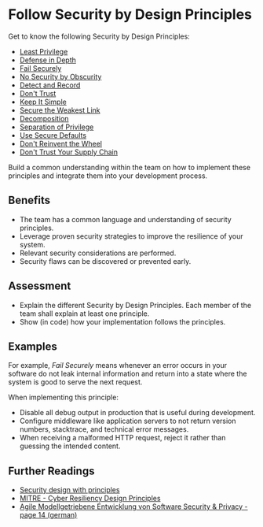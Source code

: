 # Follow Security by Design Principles

Get to know the following Security by Design Principles:
- [Least Privilege](https://github.com/AppSecure-nrw/security-belts/wiki/Security-by-Design-Principles#least-privilege)
- [Defense in Depth](https://github.com/AppSecure-nrw/security-belts/wiki/Security-by-Design-Principles#defense-in-depth)
- [Fail Securely](https://github.com/AppSecure-nrw/security-belts/wiki/Security-by-Design-Principles#fail-securely)
- [No Security by Obscurity](https://github.com/AppSecure-nrw/security-belts/wiki/Security-by-Design-Principles#no-security-by-obscurity)
- [Detect and Record](https://github.com/AppSecure-nrw/security-belts/wiki/Security-by-Design-Principles#detect-and-record)
- [Don't Trust](https://github.com/AppSecure-nrw/security-belts/wiki/Security-by-Design-Principles#dont-trust)
- [Keep It Simple](https://github.com/AppSecure-nrw/security-belts/wiki/Security-by-Design-Principles#keep-it-simple)
- [Secure the Weakest Link](https://github.com/AppSecure-nrw/security-belts/wiki/Security-by-Design-Principles#secure-the-weakest-link)
- [Decomposition](https://github.com/AppSecure-nrw/security-belts/wiki/Security-by-Design-Principles#decomposition)
- [Separation of Privilege](https://github.com/AppSecure-nrw/security-belts/wiki/Security-by-Design-Principles#separation-of-privilege)
- [Use Secure Defaults](https://github.com/AppSecure-nrw/security-belts/wiki/Security-by-Design-Principles#use-secure-defaults)
- [Don't Reinvent the Wheel](https://github.com/AppSecure-nrw/security-belts/wiki/Security-by-Design-Principles#dont-reinvent-the-wheel)
- [Don't Trust Your Supply Chain](https://github.com/AppSecure-nrw/security-belts/wiki/Security-by-Design-Principles#dont-trust-your-supply-chain)

Build a common understanding within the team on how to implement these principles and integrate them into your development process.

## Benefits

- The team has a common language and understanding of security principles.
- Leverage proven security strategies to improve the resilience of your system.
- Relevant security considerations are performed.
- Security flaws can be discovered or prevented early.

## Assessment

- Explain the different Security by Design Principles. Each member of the team shall explain at least one principle.
- Show (in code) how your implementation follows the principles.

## Examples

For example, *Fail Securely* means whenever an error occurs in your software do not leak internal information and return into a state where the system is good to serve the next request.

When implementing this principle:

- Disable all debug output in production that is useful during development.
- Configure middleware like application servers to not return version numbers, stacktrace, and technical error messages.
- When receiving a malformed HTTP request, reject it rather than guessing the intended content.

## Further Readings

- [Security design with principles](https://medium.com/ouspg/security-design-with-principles-a8c045765b93)
- [MITRE - Cyber Resiliency Design Principles](https://www.mitre.org/sites/default/files/publications/PR%2017-0103%20Cyber%20Resiliency%20Design%20Principles%20MTR17001.pdf)
- [Agile Modellgetriebene Entwicklung von Software Security & Privacy - page 14 (german)](https://se-rwth.de/phdtheses/Diss-Hermerschmidt-Agile-Modellgetriebene-Entwicklung-von-Software-Security-and-Privacy.pdf)
